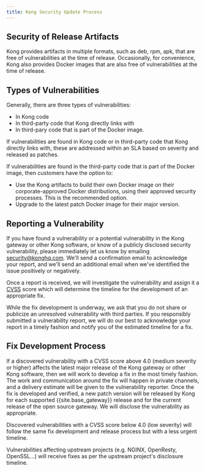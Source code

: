```yaml
---
title: Kong Security Update Process
---
```

## Security of Release Artifacts

Kong provides artifacts in multiple formats, such as deb, rpm, apk, that are free of vulnerabilities at the time of release. Occasionally, for convenience, Kong also provides Docker images that are also free of vulnerabilities at the time of release.

## Types of Vulnerabilities

Generally, there are three types of vulnerabilities:
* In Kong code
* In third-party code that Kong directly links with
* In third-pary code that is part of the Docker image.

If vulnerabilities are found in Kong code or in third-party code that Kong directly links with, these are addressed within an SLA based on severity and released as patches. 

If vulnerabilities are found in the third-party code that is part of the Docker image, then customers have the option to: 
* Use the Kong artifacts to build their own Docker image on their corporate-approved Docker distributions, using their approved security processes. This is the recommended option. 
* Upgrade to the latest patch Docker image for their major version.

## Reporting a Vulnerability

If you have found a vulnerability or a potential vulnerability in the Kong gateway or other Kong software, or know of a publicly disclosed security vulnerability, please immediately let us know by emailing [security@konghq.com](mailto:security@konghq.com). We'll send a confirmation email to acknowledge your report, and we'll send an additional email when we've identified the issue positively or negatively.

Once a report is received, we will investigate the vulnerability and assign it a [CVSS](https://www.first.org/cvss/) score which will determine the timeline for the development of an appropriate fix.

While the fix development is underway, we ask that you do not share or publicize an unresolved vulnerability with third parties. If you responsibly submitted a vulnerability report, we will do our best to acknowledge your report in a timely fashion and notify you of the estimated timeline for a fix.

## Fix Development Process

If a discovered vulnerability with a CVSS score above 4.0 (medium severity or higher) affects the latest major release of the Kong gateway or other Kong software, then we will work to develop a fix in the most timely fashion. The work and communication around the fix will happen in private channels, and a delivery estimate will be given to the vulnerability reporter. Once the fix is developed and verified, a new patch version will be released by Kong for each supported {{site.base_gateway}} release and for the current release of the open source gateway. We will disclose the vulnerability as appropriate.

Discovered vulnerabilities with a CVSS score below 4.0 (low severity) will follow the same fix development and release process but with a less urgent timeline.

Vulnerabilities affecting upstream projects (e.g. NGINX, OpenResty, OpenSSL...) will receive fixes as per the upstream project's disclosure timeline.
